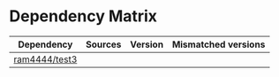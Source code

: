 # Dependency Matrix

Dependency | Sources | Version | Mismatched versions
---------- | ------- | ------- | -------------------
[ram4444/test3](https://github.com/ram4444/test3.git) |  | []() | 
